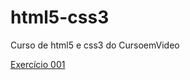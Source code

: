 # html5-css3
 Curso de html5 e css3 do CursoemVideo

<a href="https://mykallella.github.io/html5-css3/html-css/ex001/index.html">Exercício 001</a>

